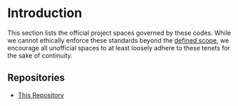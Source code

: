 # Introduction

This section lists the official project spaces governed by these codes. While we cannot ethically enforce these standards beyond the [defined scope](/CoE.md#scope), we encourage all unofficial spaces to at least loosely adhere to these tenets for the sake of continuity.

## Repositories

- [This Repository](../.)
